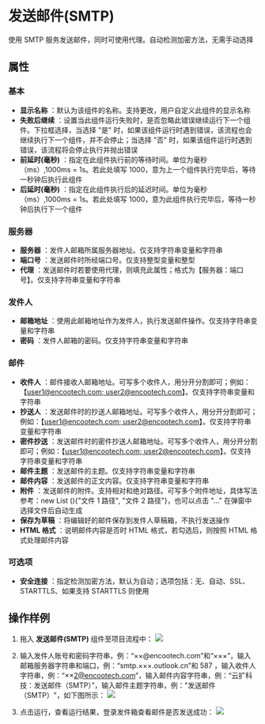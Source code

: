 # 发送邮件(SMTP)

使用 SMTP 服务发送邮件，同时可使用代理。自动检测加密方法，无需手动选择

## 属性

### 基本

- **显示名称** ：默认为该组件的名称。支持更改，用户自定义此组件的显示名称
- **失败后继续** ：设置当此组件运行失败时，是否忽略此错误继续运行下一个组件。下拉框选择，当选择 "是" 时，如果该组件运行时遇到错误，该流程也会继续执行下一个组件，并不会停止；当选择 "否" 时，如果该组件运行时遇到错误，该流程将会停止执行并抛出错误
- **前延时(毫秒)** ：指定在此组件执行前的等待时间。单位为毫秒（ms）,1000ms = 1s。若此处填写 1000，意为上一个组件执行完毕后，等待一秒钟后执行此组件
- **后延时(毫秒)** ：指定在此组件执行后的延迟时间。单位为毫秒（ms）,1000ms = 1s。若此处填写 1000，意为此组件执行完毕后，等待一秒钟后执行下一个组件

### 服务器

- **服务器** ：发件人邮箱所属服务器地址。仅支持字符串变量和字符串
- **端口号** ：发送邮件时所经端口号。仅支持整型变量和整型
- **代理** ：发送邮件时若要使用代理，则填充此属性；格式为【服务器：端口号】。仅支持字符串变量和字符串

### 发件人

- **邮箱地址** ：使用此邮箱地址作为发件人，执行发送邮件操作。仅支持字符串变量和字符串
- **密码** ：发件人邮箱的密码。仅支持字符串变量和字符串


### 邮件

- **收件人** ：邮件接收人邮箱地址。可写多个收件人，用分开分割即可；例如：【[user1@encootech.com; user2@encootech.com](mailto:user1@encootech.com;%20user2@encootech.com)】。仅支持字符串变量和字符串
- **抄送人** ：发送邮件时的抄送人邮箱地址。可写多个收件人，用分开分割即可；例如：【[user1@encootech.com; user2@encootech.com](mailto:user1@encootech.com;%20user2@encootech.com)】。仅支持字符串变量和字符串
- **密件抄送** ：发送邮件时的密件抄送人邮箱地址。可写多个收件人，用分开分割即可；例如：【[user1@encootech.com; user2@encootech.com](mailto:user1@encootech.com;%20user2@encootech.com)】。仅支持字符串变量和字符串
- **邮件主题** ：发送邮件的主题。仅支持字符串变量和字符串
- **邮件内容** ：发送邮件的正文内容。仅支持字符串变量和字符串
- **附件** ：发送邮件的附件。支持相对和绝对路径。可写多个附件地址，具体写法参考：new List <string>(){"文件 1 路径", "文件 2 路径"}，也可以点击 "..." 在弹窗中选择文件后自动生成
- **保存为草稿** ：将编辑好的邮件保存到发件人草稿箱，不执行发送操作
- **HTML 格式** ：说明邮件内容是否时 HTML 格式，若勾选后，则按照 HTML 格式处理邮件内容

### 可选项

- **安全连接** ：指定检测加密方法，默认为自动；选项包括：无、自动、SSL、STARTTLS、如果支持 STARTTLS 则使用

## 操作样例

1. 拖入 **发送邮件(SMTP)** 组件至项目流程中：
 ![](https://docimages.blob.core.chinacloudapi.cn/images/Activities/SendMailSMTP20201222.png)

2. 输入发件人账号和密码字符串，例：“××@encootech.com”和“×××”，输入邮箱服务器字符串和端口，例：“smtp.×××.outlook.cn”和 587 ，输入收件人字符串，例：“××2@encootech.com”，输入邮件内容字符串，例：“云扩科技：发送邮件（SMTP）”，输入邮件主题字符串，例："发送邮件（SMTP）"，如下图所示：
 ![](https://docimages.blob.core.chinacloudapi.cn/images/Activities/SendMailSMTP2020122202.png)

3. 点击运行，查看运行结果，登录发件箱查看邮件是否发送成功：
![](https://docimages.blob.core.chinacloudapi.cn/images/Activities/SendMailSMTP2020122203.png)